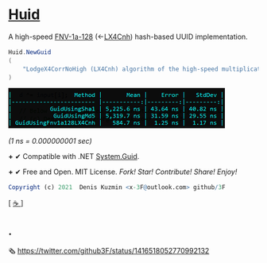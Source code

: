 # [Huid](https://github.com/3F/Huid)

A high-speed [FNV-1a-128](https://github.com/3F/sandbox/tree/ff293eb3ecc6b590f7d563b6febf5e7df5f3b75f/csharp/FNV-1a) (\<-[LX4Cnh](https://github.com/3F/sandbox/tree/ff293eb3ecc6b590f7d563b6febf5e7df5f3b75f/algorithms/LodgeX4CorrNoHigh)) hash-based UUID implementation.

```csharp
Huid.NewGuid
(
    "LodgeX4CorrNoHigh (LX4Cnh) algorithm of the high-speed multiplications of 128-bit numbers"
)
```

![](benchmark.png)

*(1 ns = 0.000000001 sec)*

**\+** ✔ Compatible with .NET [System.Guid](https://docs.microsoft.com/en-us/dotnet/api/system.guid).

**\+** ✔ Free and Open. MIT License. *Fork! Star! Contribute! Share! Enjoy!*

```r
Copyright (c) 2021  Denis Kuzmin <x-3F@outlook.com> github/3F
```

[ [ ☕ ](https://3F.github.io/Donation/) ]


##  .

🗞 https://twitter.com/github3F/status/1416518052770992132